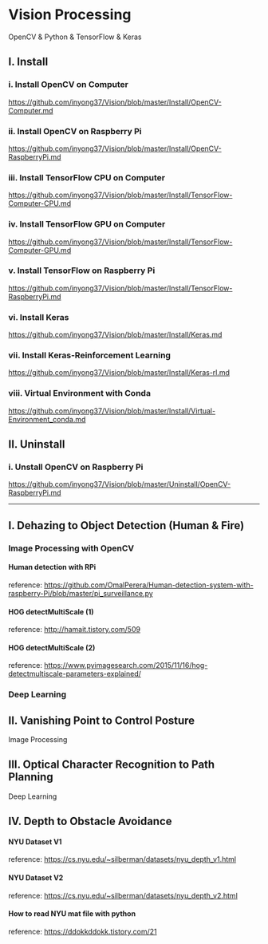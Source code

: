 # Vision Processing
OpenCV & Python & TensorFlow & Keras

## I. Install

### i. Install OpenCV on Computer

https://github.com/inyong37/Vision/blob/master/Install/OpenCV-Computer.md

### ii. Install OpenCV on Raspberry Pi

https://github.com/inyong37/Vision/blob/master/Install/OpenCV-RaspberryPi.md

### iii. Install TensorFlow CPU on Computer

https://github.com/inyong37/Vision/blob/master/Install/TensorFlow-Computer-CPU.md

### iv. Install TensorFlow GPU on Computer

https://github.com/inyong37/Vision/blob/master/Install/TensorFlow-Computer-GPU.md

### v. Install TensorFlow on Raspberry Pi

https://github.com/inyong37/Vision/blob/master/Install/TensorFlow-RaspberryPi.md

### vi. Install Keras

https://github.com/inyong37/Vision/blob/master/Install/Keras.md

### vii. Install Keras-Reinforcement Learning

https://github.com/inyong37/Vision/blob/master/Install/Keras-rl.md

### viii. Virtual Environment with Conda

https://github.com/inyong37/Vision/blob/master/Install/Virtual-Environment_conda.md

## II. Uninstall

### i. Unstall OpenCV on Raspberry Pi

https://github.com/inyong37/Vision/blob/master/Uninstall/OpenCV-RaspberryPi.md

----------
## I. Dehazing to Object Detection (Human & Fire)
### Image Processing with OpenCV
#### Human detection with RPi
reference: https://github.com/OmalPerera/Human-detection-system-with-raspberry-Pi/blob/master/pi_surveillance.py
#### HOG detectMultiScale (1)
reference: http://hamait.tistory.com/509
#### HOG detectMultiScale (2)
reference: https://www.pyimagesearch.com/2015/11/16/hog-detectmultiscale-parameters-explained/
### Deep Learning

## II. Vanishing Point to Control Posture

Image Processing

## III. Optical Character Recognition to Path Planning

Deep Learning

## IV. Depth to Obstacle Avoidance

#### NYU Dataset V1
reference: https://cs.nyu.edu/~silberman/datasets/nyu_depth_v1.html
#### NYU Dataset V2
reference: https://cs.nyu.edu/~silberman/datasets/nyu_depth_v2.html
#### How to read NYU mat file with python
reference: https://ddokkddokk.tistory.com/21

